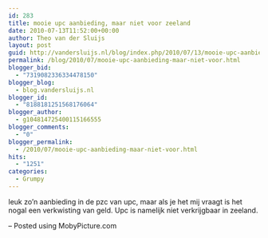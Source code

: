 ```yaml
---
id: 283
title: mooie upc aanbieding, maar niet voor zeeland
date: 2010-07-13T11:52:00+00:00
author: Theo van der Sluijs
layout: post
guid: http://vandersluijs.nl/blog/index.php/2010/07/13/mooie-upc-aanbieding-maar-niet-voor/
permalink: /blog/2010/07/mooie-upc-aanbieding-maar-niet-voor.html
blogger_bid:
  - "7319082336334478150"
blogger_blog:
  - blog.vandersluijs.nl
blogger_id:
  - "8188181251568176064"
blogger_author:
  - g104814725400115166555
blogger_comments:
  - "0"
blogger_permalink:
  - /2010/07/mooie-upc-aanbieding-maar-niet-voor.html
hits:
  - "1251"
categories:
  - Grumpy
---
```

leuk zo’n aanbieding in de pzc van upc, maar als je het mij vraagt is het nogal een verkwisting van geld. Upc is namelijk niet verkrijgbaar in zeeland.

&#8211; Posted using MobyPicture.com